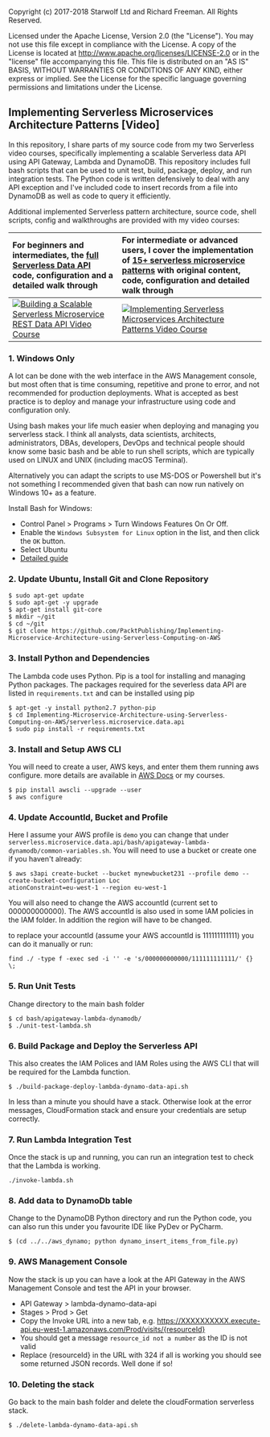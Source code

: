 Copyright (c) 2017-2018 Starwolf Ltd and Richard Freeman. All Rights Reserved.

Licensed under the Apache License, Version 2.0 (the "License").
You may not use this file except in compliance with the License.
A copy of the License is located at http://www.apache.org/licenses/LICENSE-2.0 or in the "license" file accompanying this file. This file is distributed on an "AS IS" BASIS, WITHOUT WARRANTIES OR CONDITIONS OF ANY KIND, either express or implied. See the License for the specific language governing permissions and limitations under the License.


## Implementing Serverless Microservices Architecture Patterns [Video]

In this repository, I share parts of my source code from my two Serverless video courses, specifically implementing a scalable Serverless data API using API Gateway, Lambda and DynamoDB. This repository includes full bash scripts that can be used to unit test, build, package, deploy, and run integration tests. The Python code is written defensively to deal with any API exception and I've included code to insert records from a file into DynamoDB as well as code to query it efficiently.

Additional implemented Serverless pattern architecture, source code, shell scripts, config and walkthroughs are provided with my video courses:


|For beginners and intermediates, the [full Serverless Data API](https://www.packtpub.com/application-development/building-scalable-serverless-microservice-rest-data-api-video?utm_source=github&utm_medium=repository&utm_campaign=9781788839570) code, configuration and a detailed walk through |For intermediate or advanced users, I cover the implementation of [15+ serverless microservice patterns](https://www.packtpub.com/application-development/implementing-serverless-microservices-architecture-patterns-video?utm_source=github&utm_medium=repository&utm_campaign=9781788839570) with original content, code, configuration and detailed walk through |
|:----------|:-------------|
| [![Building a Scalable Serverless Microservice REST Data API Video Course](images/building-scalable-serverless-microservice-rest-data-api-video.png "Building a Scalable Serverless Microservice REST Data API Video Course")](https://www.packtpub.com/application-development/building-scalable-serverless-microservice-rest-data-api-video)|  [![Implementing Serverless Microservices Architecture Patterns Video Course](./images/implementing-serverless-microservices-architecture-patterns-video.png "Implementing Serverless Microservices Architecture Patterns Video Course")](https://www.packtpub.com/application-development/implementing-serverless-microservices-architecture-patterns-video) |



### 1. Windows Only

A lot can be done with the web interface in the AWS Management console, but most often that is time consuming, repetitive and prone to error, and not recommended for production deployments. What is accepted as best practice is to deploy and manage your infrastructure using code and configuration only.

Using bash makes your life much easier when deploying and managing you serverless stack. I think all analysts, data scientists, architects, administrators, DBAs, developers, DevOps and technical people should know some basic bash and be able to run shell scripts, which are typically used on LINUX and UNIX (including macOS Terminal).

Alternatively you can adapt the scripts to use MS-DOS or Powershell but it's not something I recommended given that bash can now run natively on Windows 10+ as a feature.

Install Bash for Windows:

* Control Panel > Programs > Turn Windows Features On Or Off. 
* Enable the `Windows Subsystem for Linux` option in the list, and then click the `OK` button.
* Select Ubuntu
* [Detailed guide](https://www.howtogeek.com/249966/how-to-install-and-use-the-linux-bash-shell-on-windows-10/)

### 2. Update Ubuntu, Install Git and Clone Repository
```
$ sudo apt-get update
$ sudo apt-get -y upgrade
$ apt-get install git-core
$ mkdir ~/git
$ cd ~/git
$ git clone https://github.com/PacktPublishing/Implementing-Microservice-Architecture-using-Serverless-Computing-on-AWS
```

### 3. Install Python and Dependencies

The Lambda code uses Python. Pip is a tool for installing and managing Python packages. The packages required for the severless data API are listed in  `requirements.txt` and can be installed using pip

```
$ apt-get -y install python2.7 python-pip
$ cd Implementing-Microservice-Architecture-using-Serverless-Computing-on-AWS/serverless.microservice.data.api
$ sudo pip install -r requirements.txt
```

### 3. Install and Setup AWS CLI

You will need to create a user, AWS keys, and enter them them running aws configure. more details are available in [AWS Docs](https://docs.aws.amazon.com/lambda/latest/dg/setup-awscli.html) or my courses.

```
$ pip install awscli --upgrade --user
$ aws configure
```

### 4. Update AccountId, Bucket and Profile
Here I assume your AWS profile is `demo` you can change that under `serverless.microservice.data.api/bash/apigateway-lambda-dynamodb/common-variables.sh`. 
You will need to use a bucket or create one if you haven't already:
```
$ aws s3api create-bucket --bucket mynewbucket231 --profile demo --create-bucket-configuration Loc
ationConstraint=eu-west-1 --region eu-west-1

```
You will also need to change the AWS accountId (current set to 000000000000). The AWS accountId is also used in some IAM policies in the IAM folder. In addition the region will have to be changed.

to replace your accountId (assume your AWS accountId is 111111111111) you can do it manually or run:
```
find ./ -type f -exec sed -i '' -e 's/000000000000/111111111111/' {} \;
```

### 5. Run Unit Tests
Change directory to the main bash folder
```
$ cd bash/apigateway-lambda-dynamodb/
$ ./unit-test-lambda.sh
```

### 6. Build Package and Deploy the Serverless API
This also creates the IAM Polices and IAM Roles using the AWS CLI that will be required for the Lambda function.
```
$ ./build-package-deploy-lambda-dynamo-data-api.sh
```
In less than a minute you should have a stack. Otherwise look at the error messages, CloudFormation stack and ensure your credentials are setup correctly.

### 7. Run Lambda Integration Test
Once the stack is up and running, you can run an integration test to check that the Lambda is working.
```
./invoke-lambda.sh
```

### 8. Add data to DynamoDb table

Change to the DynamoDB Python directory and run the Python code, you can also run this under you favourite IDE like PyDev or PyCharm.
```
$ (cd ../../aws_dynamo; python dynamo_insert_items_from_file.py)
```

### 9. AWS Management Console
Now the stack is up you can have a look at the API Gateway in the AWS Management Console and test the API in your browser.
* API Gateway > lambda-dynamo-data-api
* Stages > Prod > Get
* Copy the Invoke URL into a new tab, e.g. https://XXXXXXXXXX.execute-api.eu-west-1.amazonaws.com/Prod/visits/{resourceId}
* You should get a message `resource_id not a number` as the ID is not valid
* Replace {resourceId} in the URL with 324
if all is working you should see some returned JSON records. Well done if so!

### 10. Deleting the stack
Go back to the main bash folder and delete the cloudFormation serverless stack.

```
$ ./delete-lambda-dynamo-data-api.sh
```


